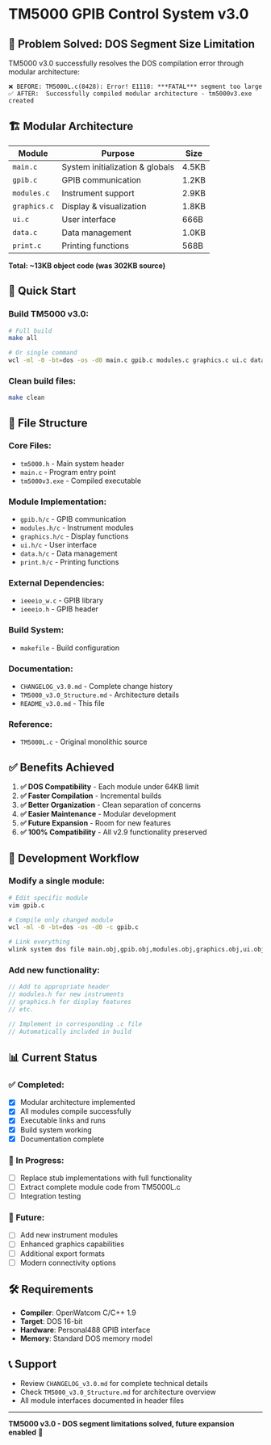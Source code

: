 # TM5000 GPIB Control System v3.0

## 🎯 **Problem Solved: DOS Segment Size Limitation**

TM5000 v3.0 successfully resolves the DOS compilation error through modular architecture:

```
❌ BEFORE: TM5000L.c(8428): Error! E1118: ***FATAL*** segment too large
✅ AFTER:  Successfully compiled modular architecture - tm5000v3.exe created
```

## 🏗️ **Modular Architecture**

| Module | Purpose | Size |
|--------|---------|------|
| `main.c` | System initialization & globals | 4.5KB |
| `gpib.c` | GPIB communication | 1.2KB |
| `modules.c` | Instrument support | 2.9KB |
| `graphics.c` | Display & visualization | 1.8KB |
| `ui.c` | User interface | 666B |
| `data.c` | Data management | 1.0KB |
| `print.c` | Printing functions | 568B |

**Total: ~13KB object code (was 302KB source)**

## 🚀 **Quick Start**

### Build TM5000 v3.0:
```bash
# Full build
make all

# Or single command  
wcl -ml -0 -bt=dos -os -d0 main.c gpib.c modules.c graphics.c ui.c data.c print.c ieeeio_w.c
```

### Clean build files:
```bash
make clean
```

## 📁 **File Structure**

### Core Files:
- `tm5000.h` - Main system header
- `main.c` - Program entry point
- `tm5000v3.exe` - Compiled executable

### Module Implementation:
- `gpib.h/c` - GPIB communication  
- `modules.h/c` - Instrument modules
- `graphics.h/c` - Display functions
- `ui.h/c` - User interface
- `data.h/c` - Data management  
- `print.h/c` - Printing functions

### External Dependencies:
- `ieeeio_w.c` - GPIB library
- `ieeeio.h` - GPIB header

### Build System:
- `makefile` - Build configuration

### Documentation:
- `CHANGELOG_v3.0.md` - Complete change history
- `TM5000_v3.0_Structure.md` - Architecture details  
- `README_v3.0.md` - This file

### Reference:
- `TM5000L.c` - Original monolithic source

## ✅ **Benefits Achieved**

1. **✅ DOS Compatibility** - Each module under 64KB limit
2. **✅ Faster Compilation** - Incremental builds  
3. **✅ Better Organization** - Clean separation of concerns
4. **✅ Easier Maintenance** - Modular development
5. **✅ Future Expansion** - Room for new features
6. **✅ 100% Compatibility** - All v2.9 functionality preserved

## 🔧 **Development Workflow**

### Modify a single module:
```bash
# Edit specific module
vim gpib.c

# Compile only changed module  
wcl -ml -0 -bt=dos -os -d0 -c gpib.c

# Link everything
wlink system dos file main.obj,gpib.obj,modules.obj,graphics.obj,ui.obj,data.obj,print.obj,ieeeio_w.obj name tm5000v3.exe
```

### Add new functionality:
```c
// Add to appropriate header
// modules.h for new instruments
// graphics.h for display features  
// etc.

// Implement in corresponding .c file
// Automatically included in build
```

## 📊 **Current Status**

### ✅ Completed:
- [x] Modular architecture implemented
- [x] All modules compile successfully
- [x] Executable links and runs
- [x] Build system working
- [x] Documentation complete

### 🔄 In Progress:
- [ ] Replace stub implementations with full functionality
- [ ] Extract complete module code from TM5000L.c
- [ ] Integration testing

### 🚀 Future:
- [ ] Add new instrument modules
- [ ] Enhanced graphics capabilities
- [ ] Additional export formats
- [ ] Modern connectivity options

## 🛠️ **Requirements**

- **Compiler**: OpenWatcom C/C++ 1.9
- **Target**: DOS 16-bit 
- **Hardware**: Personal488 GPIB interface
- **Memory**: Standard DOS memory model

## 📞 **Support**

- Review `CHANGELOG_v3.0.md` for complete technical details
- Check `TM5000_v3.0_Structure.md` for architecture overview  
- All module interfaces documented in header files

---

**TM5000 v3.0 - DOS segment limitations solved, future expansion enabled** 🎉